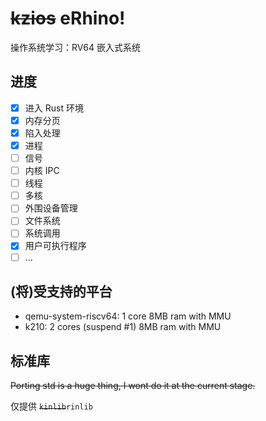 # ~~kzios~~ eRhino!

操作系统学习：RV64 嵌入式系统

## 进度

- [x] 进入 Rust 环境
- [x] 内存分页
- [x] 陷入处理
- [x] 进程
- [ ] 信号
- [ ] 内核 IPC
- [ ] 线程
- [ ] 多核
- [ ] 外围设备管理
- [ ] 文件系统
- [ ] 系统调用
- [x] 用户可执行程序
- [ ] ...

## (将)受支持的平台

- qemu-system-riscv64: 1 core 8MB ram with MMU
- k210: 2 cores (suspend #1) 8MB ram with MMU

## 标准库

~~Porting std is a huge thing, I wont do it at the current stage.~~

仅提供 ~~`kinlib`~~`rinlib`